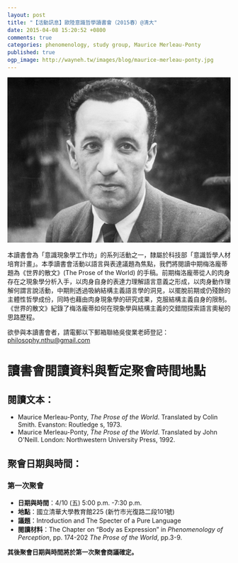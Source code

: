 ```yaml
---
layout: post
title: "【活動訊息】歐陸意識哲學讀書會（2015春）@清大"
date: 2015-04-08 15:20:52 +0800
comments: true
categories: phenomenology, study group, Maurice Merleau-Ponty 
published: true 
ogp_image: http://wayneh.tw/images/blog/maurice-merleau-ponty.jpg 
---
```


![maurice-merleau-ponty.jpg](/images/blog/maurice-merleau-ponty.jpg)

本讀書會為「意識現象學工作坊」的系列活動之一，隸屬於科技部「意識哲學人材培育計畫」。本季讀書會活動以語言與表達議題為焦點，我們將閱讀中期梅洛龐蒂題為《世界的散文》(The Prose of the World) 的手稿。前期梅洛龐蒂從人的肉身存在之現象學分析入手，以肉身自身的表達力理解語言意義之形成，以肉身動作理解何謂言說活動，中期則透過吸納結構主義語言學的洞見，以擺脫前期或仍殘餘的主體性哲學成份，同時也藉由肉身現象學的研究成果，克服結構主義自身的限制。
《世界的散文》紀錄了梅洛龐蒂如何在現象學與結構主義的交錯間探索語言奧秘的思路歷程。

<!--more-->
 
欲參與本讀書會者，請電郵以下郵箱聯絡吳俊業老師登記：philosophy.nthu@gmail.com

# 讀書會閱讀資料與暫定聚會時間地點

## 閱讀文本：

* Maurice Merleau-Ponty, *The Prose of the World*. Translated by Colin Smith. Evanston: Routledge s, 1973.
* Maurice Merleau-Ponty, *The Prose of the World*. Translated by John O'Neill. London: Northwestern University Press, 1992.
 
## 聚會日期與時間：

### 第一次聚會

* **日期與時間**：4/10 (五) 5:00 p.m. -7:30 p.m.
* **地點**：國立清華大學教育館225 (新竹巿光復路二段101號)
* **議題**：Introduction and The Specter of a Pure Language
* **閱讀材料**：The Chapter on “Body as Expression” in *Phenomenology of Perception*, pp. 174-202 *The Prose of the World*, pp.3-9.

**其後聚會日期與時間將於第一次聚會商議確定。**
